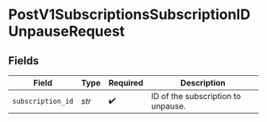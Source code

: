 # PostV1SubscriptionsSubscriptionIDUnpauseRequest


## Fields

| Field                              | Type                               | Required                           | Description                        |
| ---------------------------------- | ---------------------------------- | ---------------------------------- | ---------------------------------- |
| `subscription_id`                  | *str*                              | :heavy_check_mark:                 | ID of the subscription to unpause. |